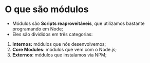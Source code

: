 # **O que são módulos**



* Módulos são **Scripts reaproveitáveis**, que utilizamos bastante programando em Node;
* Eles são divididos em três categorias:

1. **Internos:** módulos que nós desenvolvemos;
2. **Core Modules**: módulos que vem com o Node.js;
3. **Externos**: módulos que instalamos via NPM;



